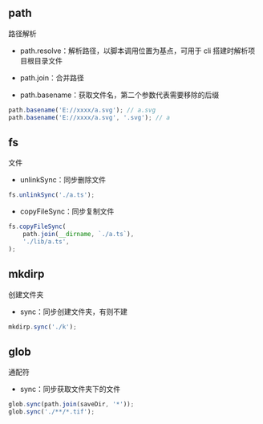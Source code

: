 ## path

路径解析

- path.resolve：解析路径，以脚本调用位置为基点，可用于 cli 搭建时解析项目根目录文件

- path.join：合并路径

- path.basename：获取文件名，第二个参数代表需要移除的后缀

```ts
path.basename('E://xxxx/a.svg'); // a.svg
path.basename('E://xxxx/a.svg', '.svg'); // a
```

## fs

文件

- unlinkSync：同步删除文件

```ts
fs.unlinkSync('./a.ts');
```

- copyFileSync：同步复制文件

```ts
fs.copyFileSync(
    path.join(__dirname, `./a.ts`),
    './lib/a.ts',
);
```

## mkdirp

创建文件夹

- sync：同步创建文件夹，有则不建

```ts
mkdirp.sync('./k');
```

## glob

通配符

- sync：同步获取文件夹下的文件

```ts
glob.sync(path.join(saveDir, '*'));
glob.sync('./**/*.tif');
```